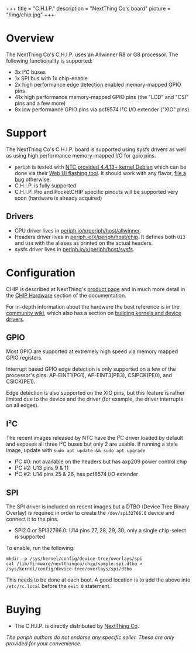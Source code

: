 +++
title = "C.H.I.P."
description = "NextThing Co's board"
picture = "/img/chip.jpg"
+++

# Overview

The NextThing Co's C.H.I.P. uses an Allwinner R8 or G8 processor. The following
functionality is supported:

- 3x I²C buses
- 1x SPI bus with 1x chip-enable
- 2x high performance edge detection enabled memory-mapped GPIO pins
- 41x high performance memory-mapped GPIO pins (the "LCD" and "CSI" pins and a
  few more)
- 8x low performance GPIO pins via pcf8574 I²C I/O extender ("XIO" pins)


# Support

The NextThing Co's C.H.I.P. board is supported using sysfs drivers as well as
using high performance memory-mapped I/O for gpio pins.

- `periph` is tested with [NTC provided 4.4.13+ kernel
  Debian](https://docs.getchip.com/chip.html#flash-chip-firmware) which can be
  done via their [Web UI flashing tool](https://flash.getchip.com/). It should
  work with any flavor, [file a bug](https://github.com/google/periph/issues)
  otherwise.
- C.H.I.P. is fully supported
- C.H.I.P. Pro and PocketCHIP specific pinouts will be supported very soon
  (hardware is already acquired)


## Drivers

- CPU driver lives in
  [periph.io/x/periph/host/allwinner](https://periph.io/x/periph/host/allwinner).
- Headers driver lives in
  [periph.io/x/periph/host/chip](https://periph.io/x/periph/host/chip). It
  defines both `U13` and `U14` with the aliases as printed on the actual
  headers.
- sysfs driver lives in
  [periph.io/x/periph/host/sysfs](https://periph.io/x/periph/host/sysfs).


# Configuration

CHIP is described at NextThing's [product
page](https://www.getchip.com/pages/chip) and in much more detail in the [CHIP
Hardware](http://docs.getchip.com/chip.html#chip-hardware) section of the
documentation.

For in-depth information about the hardware the best reference is in the
[community wiki](http://www.chip-community.org/index.php/Hardware_Information),
which also has a section on [building kernels and device
drivers](http://www.chip-community.org/index.php/Kernel_Hacking).


## GPIO

Most GPIO are supported at extremely high speed via memory mapped GPIO
registers.

Interrupt based GPIO edge detection is only supported on a few of the
processor's pins: AP-EINT1(PG1), AP-EINT3(PB3), CSIPCK(PE0), and CSICK(PE1).

Edge detection is also supported on the XIO pins, but this feature is
rather limited due to the device and the driver (for example, the driver
interrupts on all edges).


## I²C

The recent images released by NTC have the I²C driver loaded by default and
exposes all three I²C buses but only 2 are usable. If running a stale image,
update with `sudo apt update && sudo apt upgrade`

- I²C #0: not available on the headers but has axp209 power control chip
- I²C #2: U13 pins 9 & 11
- I²C #2: U14 pins 25 & 26, has pcf8574 I/O extender


## SPI

The SPI driver is included on recent images but a DTBO (Device Tree Binary
Overlay) is required in order to create the `/dev/spi32766.0` device and connect
it to the pins.

- SPI2.0 or SPI32766.0: U14 pins 27, 28, 29, 30; only a single
  chip-select is supported

To enable, run the following:
```
mkdir -p /sys/kernel/config/device-tree/overlays/spi
cat /lib/firmware/nextthingco/chip/sample-spi.dtbo > /sys/kernel/config/device-tree/overlays/spi/dtbo
```

This needs to be done at each boot. A good location is to add the above into
`/etc/rc.local` before the `exit 0` statement.


# Buying

- The C.H.I.P. is directly distributed by [NextThing Co](https://getchip.com/).

_The periph authors do not endorse any specific seller. These are only provided
for your convenience._
